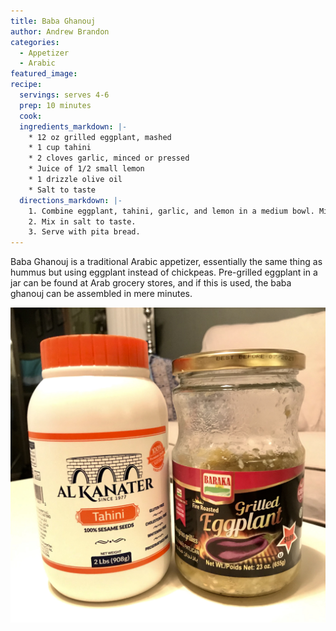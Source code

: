 ```yaml
---
title: Baba Ghanouj
author: Andrew Brandon
categories:
  - Appetizer
  - Arabic
featured_image:
recipe:
  servings: serves 4-6
  prep: 10 minutes
  cook:
  ingredients_markdown: |-
    * 12 oz grilled eggplant, mashed
    * 1 cup tahini
    * 2 cloves garlic, minced or pressed
    * Juice of 1/2 small lemon
    * 1 drizzle olive oil
    * Salt to taste
  directions_markdown: |-
    1. Combine eggplant, tahini, garlic, and lemon in a medium bowl. Mix with a spoon.
    2. Mix in salt to taste.
    3. Serve with pita bread.
---
```

Baba Ghanouj is a traditional Arabic appetizer, essentially the same thing as hummus but using eggplant instead of chickpeas. Pre-grilled eggplant in a jar can be found at Arab grocery stores, and if this is used, the baba ghanouj can be assembled in mere minutes.

![Tahini and eggplant jars](/images/tahiniAndEggplant.jpg)
